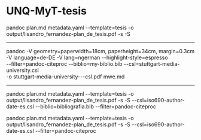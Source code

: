 # UNQ-MyT-tesis
pandoc plan.md metadata.yaml --template=tesis -o output/lisandro_fernandez-plan_de_tesis.pdf -s -S

----

pandoc -V geometry=paperwidth=18cm, paperheight=34cm, margin=0.3cm \
    -V language=de-DE -V lang=ngerman --highlight-style=espresso \
    --filter=pandoc-citeproc  --biblio=my-biblio.bib --csl=stuttgart-media-university.csl \
    -o stuttgart-media-university---csl.pdf mwe.md

----

pandoc plan.md metadata.yaml --template=tesis -o output/lisandro_fernandez-plan_de_tesis.pdf -s -S --csl=iso690-author-date-es.csl --biblio=bibliografia.bib --filter=pandoc-citeproc

pandoc plan.md metadata.yaml --template=tesis -o output/lisandro_fernandez-plan_de_tesis.pdf -s -S --csl=iso690-author-date-es.csl --filter=pandoc-citeproc
